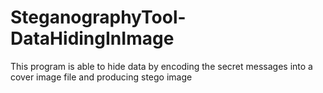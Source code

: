 # SteganographyTool-DataHidingInImage
This program is able to hide data by encoding the secret messages into a cover image file and producing stego image
